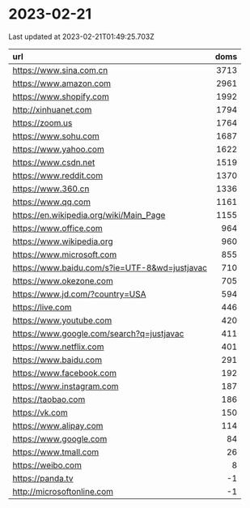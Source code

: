 # 2023-02-21

<!-- BEGIN -->
Last updated at 2023-02-21T01:49:25.703Z

url | doms
:- | -:
https://www.sina.com.cn | 3713
https://www.amazon.com | 2961
https://www.shopify.com | 1992
http://xinhuanet.com | 1794
https://zoom.us | 1764
https://www.sohu.com | 1687
https://www.yahoo.com | 1622
https://www.csdn.net | 1519
https://www.reddit.com | 1370
https://www.360.cn | 1336
https://www.qq.com | 1161
https://en.wikipedia.org/wiki/Main_Page | 1155
https://www.office.com | 964
https://www.wikipedia.org | 960
https://www.microsoft.com | 855
https://www.baidu.com/s?ie=UTF-8&wd=justjavac | 710
https://www.okezone.com | 705
https://www.jd.com/?country=USA | 594
https://live.com | 446
https://www.youtube.com | 420
https://www.google.com/search?q=justjavac | 411
https://www.netflix.com | 401
https://www.baidu.com | 291
https://www.facebook.com | 192
https://www.instagram.com | 187
https://taobao.com | 186
https://vk.com | 150
https://www.alipay.com | 114
https://www.google.com | 84
https://www.tmall.com | 26
https://weibo.com | 8
https://panda.tv | -1
http://microsoftonline.com | -1
<!-- END -->

